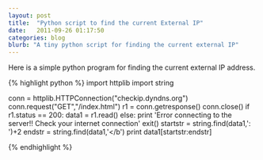```yaml
---
layout: post
title:  "Python script to find the current External IP"
date:   2011-09-26 01:17:50
categories: blog
blurb: "A tiny python script for finding the current external IP"
---
```


Here is a simple python program for finding the current external IP address.

{% highlight python %}
import httplib
import string

conn = httplib.HTTPConnection("checkip.dyndns.org")
conn.request("GET","/index.html")
r1 = conn.getresponse()
conn.close()
if r1.status == 200:
   data1 = r1.read()
else:
   print 'Error connecting to the server!! Check your internet connection'
   exit()
startstr = string.find(data1,': ')+2
endstr = string.find(data1,'</b')
print data1[startstr:endstr]

{% endhighlight %}

